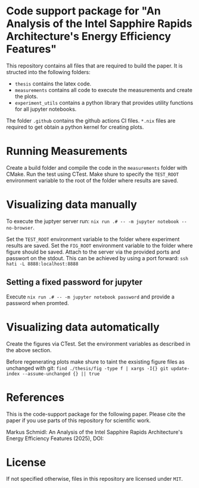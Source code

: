 # Code support package for "An Analysis of the Intel Sapphire Rapids Architecture's Energy Efficiency Features"

This repository contains all files that are required to build the paper.
It is structed into the following folders:
- `thesis` contains the latex code.
- `measurements` contains all code to execute the measurements and create the plots.
- `experiment_utils` contains a python library that provides utility functions for all jupyter notebooks.

The folder `.github` contains the github actions CI files.
`*.nix` files are required to get obtain a python kernel for creating plots.

# Running Measurements

Create a build folder and compile the code in the `measurements` folder with CMake.
Run the test using CTest.
Make shure to specify the `TEST_ROOT` environment variable to the root of the folder where results are saved.

# Visualizing data manually

To execute the juptyer server run: `nix run .# -- -m jupyter notebook --no-browser`.

Set the `TEST_ROOT` environment variable to the folder where experiment results are saved.
Set the `FIG_ROOT` environment variable to the folder where figure should be saved.
Attach to the server via the provided ports and passwort on the stdout.
This can be achieved by using a port forward: `ssh hati -L 8888:localhost:8888`

## Setting a fixed password for jupyter

Execute `nix run .# -- -m jupyter notebook password` and provide a password when promted.

# Visualizing data automatically

Create the figures via CTest.
Set the environment variables as described in the above section.

Before regenerating plots make shure to taint the exsisting figure files as unchanged with git: `find ./thesis/fig -type f | xargs -I{} git update-index --assume-unchanged {} || true`

# References
This is the code-support package for the following paper.
Please cite the paper if you use parts of this repository for scientific work.

Markus Schmidl: An Analysis of the Intel Sapphire Rapids Architecture's Energy Efficiency Features (2025),
DOI:

# License

If not specified otherwise, files in this repository are licensed under `MIT`.
